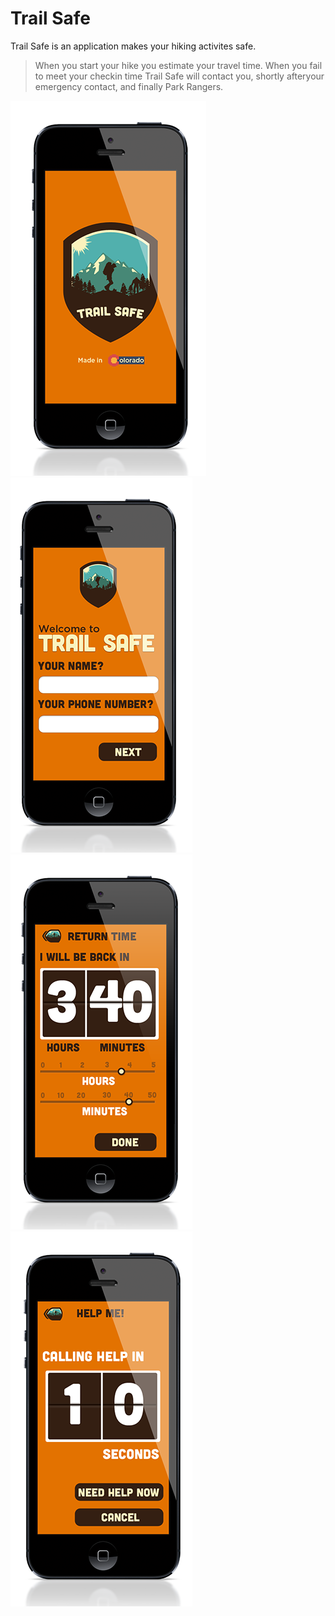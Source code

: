 # Trail Safe

Trail Safe is an application makes your hiking activites
safe.

> When you start your hike you estimate your travel time.
> When you fail to meet your checkin time Trail Safe will
> contact you, shortly afteryour emergency contact, and
> finally Park Rangers.

![home](screen_shots/TS1-Home.png)
![info](screen_shots/TS2-Info.png)
![return](screen_shots/TS7-ReturnTime.png)
![help](screen_shots/TS9-HELP.png)
